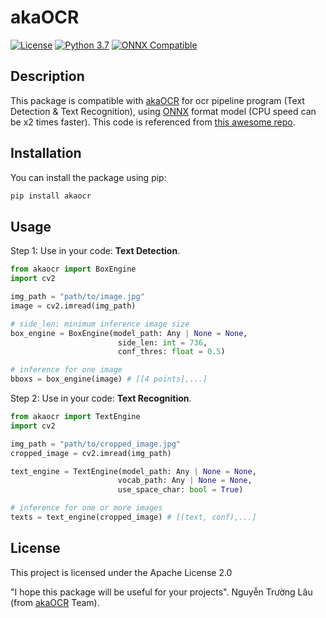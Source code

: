 # akaOCR

[![License](https://img.shields.io/badge/License-Apache%202.0-blue.svg)](LICENSE)
[![Python 3.7](https://img.shields.io/badge/Python-3.7-blue.svg)](https://www.python.org/downloads/release/python-370/)
[![ONNX Compatible](https://img.shields.io/badge/ONNX-Compatible-brightgreen)](https://onnx.ai/)

## Description

This package is compatible with [akaOCR](https://app.akaocr.io/) for ocr pipeline program (Text Detection & Text Recognition), using [ONNX](https://onnx.ai/) format model (CPU speed can be x2 times faster). This code is referenced from [this awesome repo](https://github.com/PaddlePaddle/PaddleOCR).

## Installation

You can install the package using pip:

```bash
pip install akaocr
```

## Usage

Step 1: Use in your code: **Text Detection**.

```python
from akaocr import BoxEngine
import cv2

img_path = "path/to/image.jpg"
image = cv2.imread(img_path)

# side_len: minimum inference image size
box_engine = BoxEngine(model_path: Any | None = None,
                        side_len: int = 736,
                        conf_thres: float = 0.5)

# inference for one image
bboxs = box_engine(image) # [[4 points],...]
```

Step 2: Use in your code: **Text Recognition**.

```python
from akaocr import TextEngine
import cv2

img_path = "path/to/cropped_image.jpg"
cropped_image = cv2.imread(img_path)

text_engine = TextEngine(model_path: Any | None = None,
                        vocab_path: Any | None = None,
                        use_space_char: bool = True)

# inference for one or more images
texts = text_engine(cropped_image) # [(text, conf),...]
```

## License

This project is licensed under the Apache License 2.0

"I hope this package will be useful for your projects". Nguyễn Trường Lâu (from [akaOCR](https://app.akaocr.io/) Team).